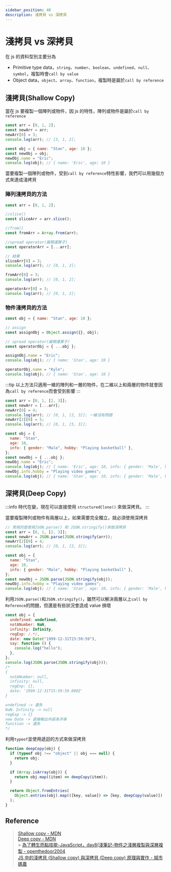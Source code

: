 ```yaml
---
sidebar_position: 40
description: 淺拷貝 vs 深拷貝
---
```


# 淺拷貝 vs 深拷貝

在 js 的資料型別主要分為

- Primitive type data，`string`、`number`、`boolean`、`undefined`、`null`、`symbol`，複製時會`call by value`
- Object data，`object`、`array`、`function`，複製時是屬於`call by reference`

## 淺拷貝(Shallow Copy)

當在 js 要複製一個陣列或物件，因 js 的特性，陣列或物件是屬於`call by reference`

```javascript
const arr = [0, 1, 2];
const newArr = arr;
newArr[0] = 3;
console.log(arr); // [3, 1, 2];

const obj = { name: "Stan", age: 10 };
const newObj = obj;
newObj.name = "Eric";
console.log(obj); // { name: 'Eric', age: 10 }
```

當要複製一個陣列或物件，受到`call by reference`特性影響，我們可以用幾個方式來達成淺拷貝<br />

### 陣列淺拷貝的方法

```javascript
const arr = [0, 1, 2];

//slice()
const sliceArr = arr.slice();

//from()
const fromArr = Array.from(arr);

//spread operator(展開運算子)
const operatorArr = [...arr];

// 結果
sliceArr[0] = 3;
console.log(arr); // [0, 1, 2];

fromArr[0] = 3;
console.log(arr); // [0, 1, 2];

operatorArr[0] = 3;
console.log(arr); // [0, 1, 2];
```

### 物件淺拷貝的方法

```javascript
const obj = { name: "Stan", age: 10 };

// assign
const assignObj = Object.assign({}, obj);

// spread operator(展開運算子)
const operatorObj = { ...obj };

assignObj.name = "Eric";
console.log(obj); // { name: 'Stan', age: 10 }

operatorObj.name = "Kyle";
console.log(obj); // { name: 'Stan', age: 10 }
```

:::tip
以上方法只適用一維的陣列和一層的物件，在二維以上和兩層的物件就會因為`call by reference`而會受到影響
:::

```javascript
const arr = [0, 1, [2, 3]];
const newArr = [...arr];
newArr[0] = 4;
console.log(arr); // [0, 1, [2, 3]]; 一維沒有問題
newArr[2][0] = 5;
console.log(arr); // [0, 1, [5, 3]];

const obj = {
  name: "Stan",
  age: 10,
  info: { gender: "Male", hobby: "Playing basketball" },
};
const newObj = { ...obj };
newObj.name = "Eric";
console.log(obj); // { name: 'Eric', age: 10, info: { gender: 'Male', hobby: 'Playing basketball'} }; 一層沒有問題
newObj.info.hobby = "Playing video games";
console.log(obj); // { name: 'Stan', age: 10, info: { gender: 'Male', hobby: 'Playing video games'} };
```

## 深拷貝(Deep Copy)

:::info
時代在變，現在可以直接使用 `structuredClone()` 來做深拷貝。
:::

<!-- TODO -->
<!-- 補充 structuredClone() 使用方法 -->

當要複製陣列或物件有兩層以上，如果需要完全獨立，就必須使用深拷貝

```javascript
// 常用的是使用JSON.parse() 和 JSON.stringify()來做深拷貝
const arr = [0, 1, [2, 3]];
const newArr = JSON.parse(JSON.stringify(arr));
newArr[2][0] = 4;
console.log(arr); // [0, 1, [2, 3]];

const obj = {
  name: "Stan",
  age: 10,
  info: { gender: "Male", hobby: "Playing basketball" },
};
const newObj = JSON.parse(JSON.stringify(obj));
newObj.info.hobby = "Playing video games";
console.log(obj); // { name: 'Stan', age: 10, info: { gender: 'Male', hobby: 'Playing basketball'} }
```

利用`JSON.parse()`和`JSON.stringify()`，雖然可以解決兩層以上`call by Reference`的問題，但還是有些狀況會造成 value 損壞

```javascript
const obj = {
  undefined: undefined,
  notANumber: NaN,
  infinity: Infinity,
  regExp: /.*/,
  date: new Date("1999-12-31T23:59:59"),
  say: function () {
    console.log("hello");
  },
};
console.log(JSON.parse(JSON.stringify(obj)));
/*
{
  notANumber: null,
  infinity: null,
  regExp: {},
  date: '1999-12-31T15:59:59.000Z'
}

undefined -> 遺失
NaN、Infinity -> null
regExp -> {}
new Date -> 直接輸出內容為字串
function -> 遺失
*/
```

利用`typeof`並使用遞迴的方式來做深拷貝

```javascript
function deepCopy(obj) {
  if (typeof obj !== "object" || obj === null) {
    return obj;
  }

  if (Array.isArray(obj)) {
    return obj.map((item) => deepCopy(item));
  }

  return Object.fromEntries(
    Object.entries(obj).map(([key, value]) => [key, deepCopy(value)])
  );
}
```

## Reference

> [Shallow copy - MDN](https://developer.mozilla.org/en-US/docs/Glossary/Shallow_copy)<br />
> [Deep copy - MDN](https://developer.mozilla.org/en-US/docs/Glossary/Deep_copy)<br /> > 
> [為了轉生而點技能-JavaScript，day8(淺筆記-物件之淺層複製與深層複製 - openthedoor2004](https://ithelp.ithome.com.tw/articles/10282829)<br />
> [JS 中的淺拷貝 (Shallow copy) 與深拷貝 (Deep copy) 原理與實作 - 城市碼農](https://www.programfarmer.com/articles/2021/javascript-shallow-copy-deep-copy)